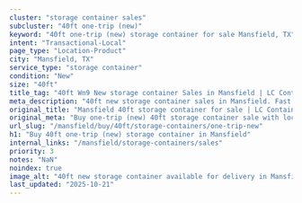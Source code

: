 ```yaml
---
cluster: "storage container sales"
subcluster: "40ft one-trip (new)"
keyword: "40ft one-trip (new) storage container for sale Mansfield, TX"
intent: "Transactional-Local"
page_type: "Location-Product"
city: "Mansfield, TX"
service_type: "storage container"
condition: "New"
size: "40ft"
title_tag: "40ft Wn9 New storage container Sales in Mansfield | LC Container"
meta_description: "40ft new storage container sales in Mansfield. Fast delivery, competitive pricing. Serving storage containers area. Quote ID: 8Y0. Call (214) 524-4168 for your free quote today."
original_title: "Mansfield 40ft storage container for sale | LC Container"
original_meta: "Buy one-trip (new) 40ft storage container sale with local delivery in Mansfield, TX. LC Container — local Since 2003. Request a fast quote today."
url_slug: "/mansfield/buy/40ft/storage-containers/one-trip-new"
h1: "Buy 40ft one-trip (new) storage container in Mansfield"
internal_links: "/mansfield/storage-containers/sales"
priority: 3
notes: "NaN"
noindex: true
image_alt: "40ft new storage container available for delivery in Mansfield"
last_updated: "2025-10-21"
---
```


<!-- TODO: Add unique city/inventory copy, images, and internal links here. -->
